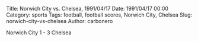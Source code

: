 Title: Norwich City vs. Chelsea, 1991/04/17
Date: 1991/04/17 00:00
Category: sports
Tags: football, football scores, Norwich City, Chelsea
Slug: norwich-city-vs-chelsea
Author: carbonero


Norwich City 1 - 3 Chelsea
